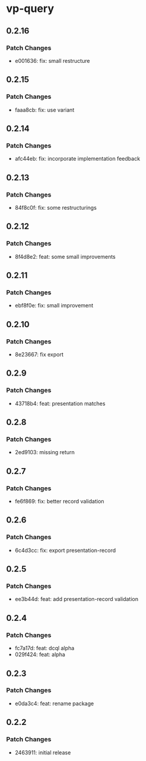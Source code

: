 # vp-query

## 0.2.16

### Patch Changes

- e001636: fix: small restructure

## 0.2.15

### Patch Changes

- faaa8cb: fix: use variant

## 0.2.14

### Patch Changes

- afc44eb: fix: incorporate implementation feedback

## 0.2.13

### Patch Changes

- 84f8c0f: fix: some restructurings

## 0.2.12

### Patch Changes

- 8f4d8e2: feat: some small improvements

## 0.2.11

### Patch Changes

- ebf8f0e: fix: small improvement

## 0.2.10

### Patch Changes

- 8e23667: fix export

## 0.2.9

### Patch Changes

- 43718b4: feat: presentation matches

## 0.2.8

### Patch Changes

- 2ed9103: missing return

## 0.2.7

### Patch Changes

- fe6f869: fix: better record validation

## 0.2.6

### Patch Changes

- 6c4d3cc: fix: export presentation-record

## 0.2.5

### Patch Changes

- ee3b44d: feat: add presentation-record validation

## 0.2.4

### Patch Changes

- fc7a17d: feat: dcql alpha
- 029f424: feat: alpha

## 0.2.3

### Patch Changes

- e0da3c4: feat: rename package

## 0.2.2

### Patch Changes

- 2463911: initial release
